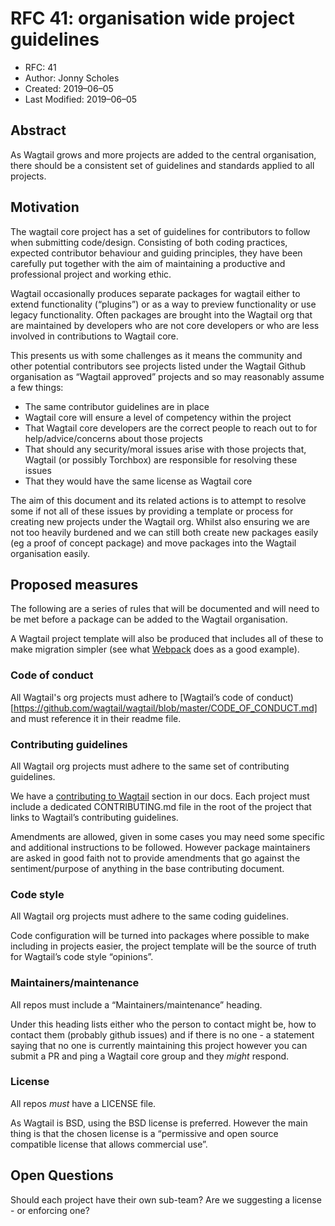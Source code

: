 # RFC 41: organisation wide project guidelines

- RFC: 41
- Author: Jonny Scholes
- Created: 2019–06–05
- Last Modified:
  2019–06–05

## Abstract

As Wagtail grows and more projects are added to the central organisation, there should be
a consistent set of guidelines and standards applied to all projects.

## Motivation

The wagtail core project has a set of guidelines for contributors to follow when
submitting code/design.
Consisting of both coding practices, expected contributor behaviour and guiding principles,
they have been carefully put together with the aim of maintaining a productive and
professional project and working ethic.

Wagtail occasionally produces separate packages for wagtail either to extend functionality
(“plugins”) or as a way to preview functionality or use legacy functionality.
Often packages are brought into the Wagtail org that are maintained by developers who are
not core developers or who are less involved in contributions to Wagtail core.

This presents us with some challenges as it means the community and other potential
contributors see projects listed under the Wagtail Github organisation as “Wagtail
approved” projects and so may reasonably assume a few things:

- The same contributor guidelines are in place
- Wagtail core will ensure a level of competency within the project
- That Wagtail core developers are the correct people to reach out to for
  help/advice/concerns about those projects
- That should any security/moral issues arise with those projects that, Wagtail (or possibly
  Torchbox) are responsible for resolving these issues
- That they would have the same license as Wagtail core

The aim of this document and its related actions is to attempt to resolve some if not all
of these issues by providing a template or process for creating new projects under the
Wagtail org. Whilst also ensuring we are not too heavily burdened and we can still both
create new packages easily (eg a proof of concept package) and move packages into the
Wagtail organisation easily.

## Proposed measures

The following are a series of rules that will be documented and will need to be met before
a package can be added to the Wagtail organisation.

A Wagtail project template will also be produced that includes all of these to make
migration simpler (see what [Webpack](https://github.com/webpack-contrib/webpack-defaults)
does as a good example).

### Code of conduct

All Wagtail's org projects must adhere to [Wagtail’s code of conduct)[https://github.com/wagtail/wagtail/blob/master/CODE_OF_CONDUCT.md]
and must reference it in their readme file.

### Contributing guidelines

All Wagtail org projects must adhere to the same set of contributing guidelines.

We have a [contributing to Wagtail](https://docs.wagtail.io/en/v2.5/contributing/) section in
our docs. Each project must include a dedicated CONTRIBUTING.md file in the root of the
project that links to Wagtail’s contributing guidelines.

Amendments are allowed, given in some cases you may need some specific and additional
instructions to be followed.
However package maintainers are asked in good faith not to provide amendments that go
against the sentiment/purpose of anything in the base contributing document.

### Code style

All Wagtail org projects must adhere to the same coding guidelines.

Code configuration will be turned into packages where possible to make including in
projects easier, the project template will be the source of truth for Wagtail’s code style
“opinions”.

### Maintainers/maintenance

All repos must include a “Maintainers/maintenance” heading.

Under this heading lists either who the person to contact might be, how to contact them
(probably github issues) and if there is no one - a statement saying that no one is
currently maintaining this project however you can submit a PR and ping a Wagtail core
group and they _might_ respond.

### License

All repos _must_ have a LICENSE file.

As Wagtail is BSD, using the BSD license is preferred. However the main thing is that the chosen
license is a “permissive and open source compatible license that allows commercial use”.

## Open Questions

Should each project have their own sub-team?
Are we suggesting a license - or enforcing one?
